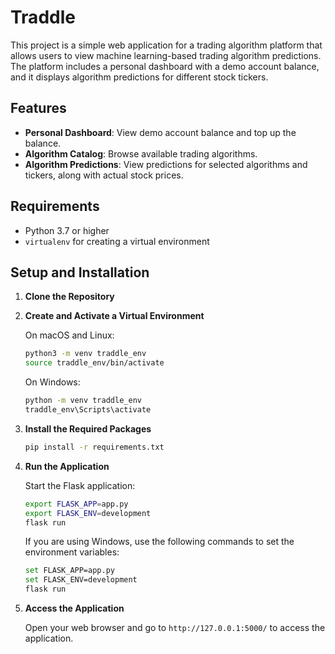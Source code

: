 # Traddle

This project is a simple web application for a trading algorithm platform that allows users to view machine learning-based trading algorithm predictions. The platform includes a personal dashboard with a demo account balance, and it displays algorithm predictions for different stock tickers.

## Features

- **Personal Dashboard**: View demo account balance and top up the balance.
- **Algorithm Catalog**: Browse available trading algorithms.
- **Algorithm Predictions**: View predictions for selected algorithms and tickers, along with actual stock prices.

## Requirements

- Python 3.7 or higher
- `virtualenv` for creating a virtual environment

## Setup and Installation

1. **Clone the Repository**

2. **Create and Activate a Virtual Environment**

    On macOS and Linux:

    ```sh
    python3 -m venv traddle_env
    source traddle_env/bin/activate
    ```

    On Windows:

    ```sh
    python -m venv traddle_env
    traddle_env\Scripts\activate
    ```

3. **Install the Required Packages**

    ```sh
    pip install -r requirements.txt
    ```

4. **Run the Application**

    Start the Flask application:

    ```sh
    export FLASK_APP=app.py
    export FLASK_ENV=development
    flask run
    ```

    If you are using Windows, use the following commands to set the environment variables:

    ```sh
    set FLASK_APP=app.py
    set FLASK_ENV=development
    flask run
    ```

5. **Access the Application**

    Open your web browser and go to `http://127.0.0.1:5000/` to access the application.


